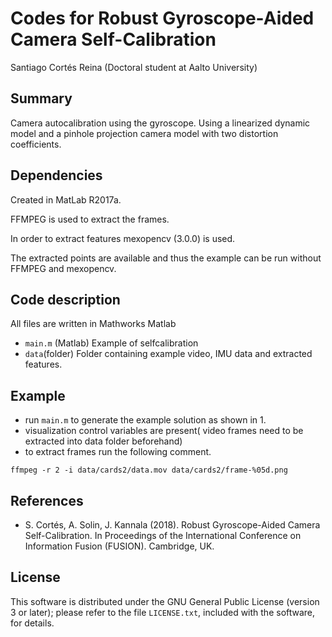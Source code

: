 # Codes for Robust Gyroscope-Aided Camera Self-Calibration
Santiago Cortés Reina (Doctoral student at Aalto University)


Summary
--
Camera autocalibration using the gyroscope. Using a linearized dynamic model and a pinhole projection camera model with two distortion coefficients.


Dependencies
--
Created in MatLab R2017a.

FFMPEG is used to extract the frames.

In order to extract features mexopencv (3.0.0) is used.

The extracted points are available and thus the example can be run  without FFMPEG and mexopencv.

Code description
--
All files are written in Mathworks Matlab

* `main.m` (Matlab)
  Example of selfcalibration
* `data`(folder)
  Folder containing example video, IMU data and extracted features.


Example 
--

* run `main.m` to generate the example solution as shown in 1.
* visualization control variables are present( video frames need to be extracted into data folder beforehand)
* to extract frames run the following comment.

```
ffmpeg -r 2 -i data/cards2/data.mov data/cards2/frame-%05d.png 
```

References
--
* S. Cortés, A. Solin, J. Kannala (2018). Robust Gyroscope-Aided Camera Self-Calibration. In Proceedings of the International Conference on Information Fusion (FUSION). Cambridge, UK.

License
--

This software is distributed under the GNU General Public License (version 3 or later); please refer to the file `LICENSE.txt`, included with the software, for details. 
